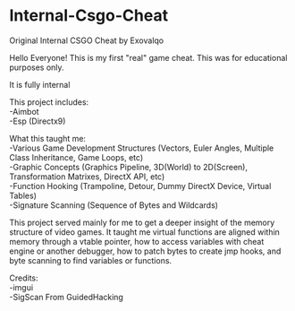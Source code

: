 # Internal-Csgo-Cheat
Original Internal CSGO Cheat by Exovalqo
 
Hello Everyone!
This is my first "real" game cheat. This was for educational purposes only.

It is fully internal  

This project includes:  
-Aimbot  
-Esp (Directx9)

What this taught me:  
-Various Game Development Structures (Vectors, Euler Angles, Multiple Class Inheritance, Game Loops, etc)  
-Graphic Concepts (Graphics Pipeline, 3D(World) to 2D(Screen), Transformation Matrixes, DirectX API, etc)  
-Function Hooking (Trampoline, Detour, Dummy DirectX Device, Virtual Tables)  
-Signature Scanning (Sequence of Bytes and Wildcards)  

This project served mainly for me to get a deeper insight of the memory structure of video games. It taught me virtual functions are aligned within memory through a vtable pointer, how to access variables with cheat engine or another debugger, how to patch bytes to create jmp hooks, and byte scanning to find variables or functions.

Credits:  
-imgui  
-SigScan From GuidedHacking
